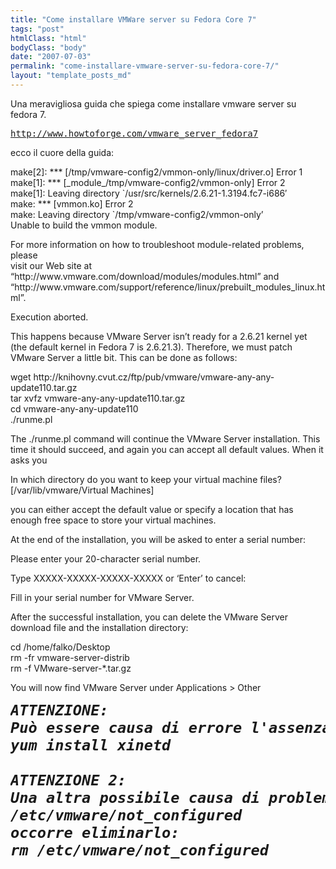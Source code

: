 ```yaml
---
title: "Come installare VMWare server su Fedora Core 7"
tags: "post"
htmlClass: "html"
bodyClass: "body"
date: "2007-07-03"
permalink: "come-installare-vmware-server-su-fedora-core-7/"
layout: "template_posts_md"
---
```

<p>Una meravigliosa guida che spiega come installare vmware server su fedora 7.</p>
<p><a href="http://www.howtoforge.com/vmware_server_fedora7"><tt>http://www.howtoforge.com/vmware_server_fedora7</tt></a></p>
<p>ecco il cuore della guida:</p>
<p>make[2]: *** [/tmp/vmware-config2/vmmon-only/linux/driver.o] Error 1<br />make[1]: *** [_module_/tmp/vmware-config2/vmmon-only] Error 2<br />make[1]: Leaving directory `/usr/src/kernels/2.6.21-1.3194.fc7-i686&#8242;<br />make: *** [vmmon.ko] Error 2<br />make: Leaving directory `/tmp/vmware-config2/vmmon-only&#8217;<br />Unable to build the vmmon module.</p>
<p>For more information on how to troubleshoot module-related problems, please<br />visit our Web site at &#8220;http://www.vmware.com/download/modules/modules.html&#8221; and<br />&#8220;http://www.vmware.com/support/reference/linux/prebuilt_modules_linux.html&#8221;.</p>
<p>Execution aborted. </p>
<p>This happens because VMware Server isn&#8217;t ready for a 2.6.21 kernel yet (the default kernel in Fedora 7 is 2.6.21.3). Therefore, we must patch VMware Server a little bit. This can be done as follows:</p>
<p class="command">wget http://knihovny.cvut.cz/ftp/pub/vmware/vmware-any-any-update110.tar.gz<br />tar xvfz vmware-any-any-update110.tar.gz<br />cd vmware-any-any-update110<br />./runme.pl</p>
<p>The <span class="system">./runme.pl</span> command will continue the VMware Server installation. This time it should succeed, and again you can accept all default values. When it asks you</p>
<p class="system">In which directory do you want to keep your virtual machine files?<br />[/var/lib/vmware/Virtual Machines]</p>
<p>you can either accept the default value or specify a location that has enough free space to store your virtual machines. </p>
<p>At the end of the installation, you will be asked to enter a serial number:</p>
<p class="system">Please enter your 20-character serial number.</p>
<p class="system">Type XXXXX-XXXXX-XXXXX-XXXXX or &#8216;Enter&#8217; to cancel:</p>
<p>Fill in your serial number for VMware Server. </p>
<p>After the successful installation, you can delete the VMware Server download file and the installation directory:</p>
<p class="command">cd /home/falko/Desktop<br />rm -fr vmware-server-distrib<br />rm -f VMware-server-*.tar.gz</p>
<p> You will now find VMware Server under <span class="system">Applications > Other</span></p>
<pre class="moz-signature" cols="72"><span style="font-size:130%;"><span style="font-style: italic; font-weight: bold;font-size:130%;" >ATTENZIONE:</span><span style="font-size:130%;"><br /></span><span style="font-style: italic; font-weight: bold;font-size:130%;" >Può essere causa di errore l'assenza di xinetd, quindi prima di iniziare l'installazione assicurarsi di avere xinetd:</span><span style="font-size:130%;"><br /></span><span style="font-style: italic;"><span style="font-size:130%;"><span style="font-weight: bold;">yum install xinetd</span><br /><br /><span style="font-weight: bold;">ATTENZIONE 2:</span><br /><span style="font-weight: bold;">Una altra possibile causa di problemi è la presenza del file</span><br /><span style="font-weight: bold;">/etc/vmware/not_configured</span><br /><span style="font-weight: bold;">occorre eliminarlo:</span><br /><span style="font-weight: bold;">rm /etc/vmware/not_configured</span><br /></span><br /></span></span></pre>
